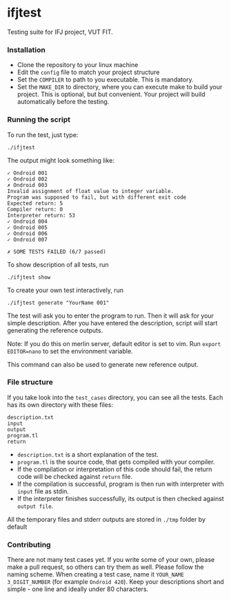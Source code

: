 # ifjtest

Testing suite for IFJ project, VUT FIT.

### Installation

- Clone the repository to your linux machine
- Edit the `config` file to match your project structure
- Set the `COMPILER` to path to you executable. This is mandatory.
- Set the `MAKE_DIR` to directory, where you can execute make to build your project. 
This is optional, but but convenient. Your project will build automatically before the testing.

### Running the script

To run the test, just type:
```
./ifjtest
```
The output might look something like:
```
✓ Ondroid 001
✓ Ondroid 002
✗ Ondroid 003
Invalid assignment of float value to integer variable.
Program was supposed to fail, but with different exit code
Expected return: 5
Compiler return: 0
Interpreter return: 53
✓ Ondroid 004
✓ Ondroid 005
✓ Ondroid 006
✓ Ondroid 007

✗ SOME TESTS FAILED (6/7 passed)
```
To show description of all tests, run
```
./ifjtest show
```
To create your own test interactively, run
```
./ifjtest generate "YourName 001"
```
The test will ask you to enter the program to run. Then it will ask for your simple description. After you have entered the description, script will start generating the reference outputs.

Note: If you do this on merlin server, default editor is set to vim. Run `export EDITOR=nano` to set the environment variable.

This command can also be used to generate new reference output.

### File structure

If you take look into the `test_cases` directory, you can see all the tests. Each has its own directory with these files:
```
description.txt
input
output
program.tl
return
```
- `description.txt` is a short explanation of the test. 
- `program.tl` is the source code, that gets compiled with your compiler. 
- If the compilation or interpretation of this code should fail, the return code will be checked against `return` file. 
- If the compilation is successful, program is then run with interpreter with `input` file as stdin. 
- If the interpreter finishes successfully, its output is then checked against `output file`.

All the temporary files and stderr outputs are stored in `./tmp` folder by default


### Contributing

There are not many test cases yet. If you write some of your own, please make a pull request, so others can try them as well. Please follow the naming scheme. When creating a test case, name it `YOUR_NAME 3_DIGIT_NUMBER` (for example `Ondroid 420`). Keep your descriptions short and simple - one line and ideally under 80 characters.
